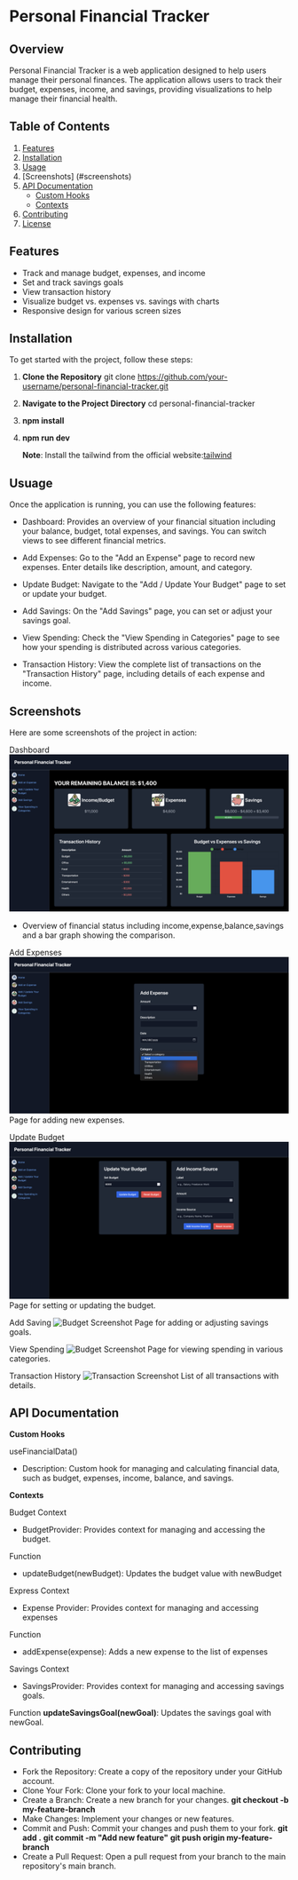 # Personal Financial Tracker

## Overview

Personal Financial Tracker is a web application designed to help users manage their personal finances. The application allows users to track their budget, expenses, income, and savings, providing visualizations to help manage their financial health.

## Table of Contents

1. [Features](#features)
2. [Installation](#installation)
3. [Usage](#usage)
4. [Screenshots] (#screenshots)
5. [API Documentation](#api-documentation)
   - [Custom Hooks](#custom-hooks)
   - [Contexts](#contexts)
6. [Contributing](#contributing)
7. [License](#license)

## Features

- Track and manage budget, expenses, and income
- Set and track savings goals
- View transaction history
- Visualize budget vs. expenses vs. savings with charts
- Responsive design for various screen sizes

## Installation

To get started with the project, follow these steps:

1. **Clone the Repository**
   git clone https://github.com/your-username/personal-financial-tracker.git

2. **Navigate to the Project Directory**
   cd personal-financial-tracker

3. **npm install**

4. **npm run dev**

   **Note**: Install the tailwind from the official website:[tailwind](https://tailwindcss.com/docs/guides/create-react-app)

## Usuage

Once the application is running, you can use the following features:

- Dashboard: Provides an overview of your financial situation including your balance, budget, total expenses, and savings. You can switch views to see different financial metrics.

- Add Expenses: Go to the "Add an Expense" page to record new expenses. Enter details like description, amount, and category.

- Update Budget: Navigate to the "Add / Update Your Budget" page to set or update your budget.

- Add Savings: On the "Add Savings" page, you can set or adjust your savings goal.

- View Spending: Check the "View Spending in Categories" page to see how your spending is distributed across various categories.

- Transaction History: View the complete list of transactions on the "Transaction History" page, including details of each expense and income.

## Screenshots

Here are some screenshots of the project in action:

Dashboard
![Dashboard Screenshot](public/assets/images/dashboardoverview.png)

- Overview of financial status including income,expense,balance,savings and a bar graph showing the comparison.

Add Expenses
![Expenses Screenshot](public/assets/images/addexpense.png)
Page for adding new expenses.

Update Budget
![Budget Screenshot](public/assets/images/addincome.png)
Page for setting or updating the budget.

Add Saving
![Budget Screenshot](public/images/addsaving.png)
Page for adding or adjusting savings goals.

View Spending
![Budget Screenshot](public/images/category.png)
Page for viewing spending in various categories.

Transaction History
![Transaction Screenshot](public/images/transactionhistory.png)
List of all transactions with details.

## API Documentation

**Custom Hooks**

useFinancialData()

- Description: Custom hook for managing and calculating financial data, such as budget, expenses, income, balance, and savings.

**Contexts**

Budget Context

- BudgetProvider: Provides context for managing and accessing the budget.

Function

- updateBudget(newBudget): Updates the budget value with newBudget

Express Context

- Expense Provider: Provides context for managing and accessing expenses

Function

- addExpense(expense): Adds a new expense to the list of expenses

Savings Context

- SavingsProvider: Provides context for managing and accessing savings goals.

Function
**updateSavingsGoal(newGoal)**: Updates the savings goal with newGoal.

## Contributing

- Fork the Repository: Create a copy of the repository under your GitHub account.
- Clone Your Fork: Clone your fork to your local machine.
- Create a Branch: Create a new branch for your changes.
  **git checkout -b my-feature-branch**
- Make Changes: Implement your changes or new features.
- Commit and Push: Commit your changes and push them to your fork.
  **git add .**
  **git commit -m "Add new feature"**
  **git push origin my-feature-branch**
- Create a Pull Request: Open a pull request from your branch to the main repository's main branch.
